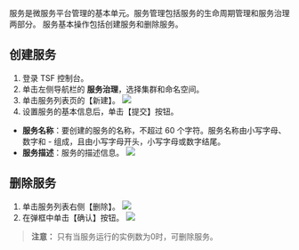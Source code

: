 服务是微服务平台管理的基本单元。服务管理包括服务的生命周期管理和服务治理两部分。
服务基本操作包括创建服务和删除服务。

## 创建服务

1. 登录 TSF 控制台。
2. 单击左侧导航栏的 **服务治理**，选择集群和命名空间。
3. 单击服务列表页的【新建】。
![](https://main.qcloudimg.com/raw/36b47ebe4adcec2843898235d67a0c43.png)
4. 设置服务的基本信息后，单击【提交】按钮。 
 - **服务名称**：要创建的服务的名称，不超过 60 个字符。服务名称由小写字母、数字和 - 组成，且由小写字母开头，小写字母或数字结尾。  
 - **服务描述**：服务的描述信息。
![](https://main.qcloudimg.com/raw/21e7a9c148150081487302691d8d3c18.png)


## 删除服务

1. 单击服务列表右侧【删除】。
![](https://main.qcloudimg.com/raw/0b60569504e67b9114813a92fe9ecacf.png)
2. 在弹框中单击【确认】按钮。
![](https://main.qcloudimg.com/raw/bbcc6bf057fe01f75b581bfc65ad23dc.png)

>**注意：**
>只有当服务运行的实例数为0时，可删除服务。

